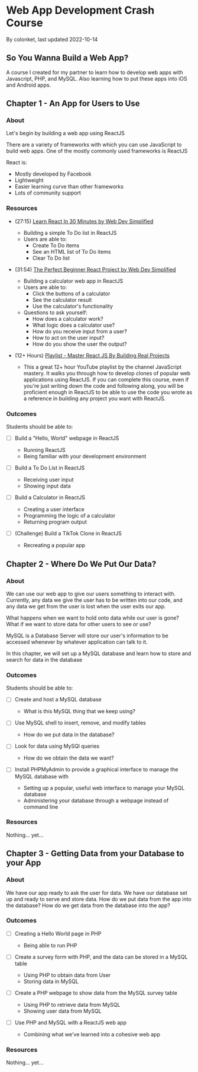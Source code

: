 # Web App Development Crash Course

By colonket, last updated 2022-10-14

## So You Wanna Build a Web App?

A course I created for my partner to learn how to develop
web apps with Javascript, PHP, and MySQL. Also learning how to put
these apps into iOS and Android apps.

## Chapter 1 - An App for Users to Use

### About

Let's begin by building a web app using ReactJS

There are a variety of frameworks with which you can use JavaScript to
build web apps. One of the mostly commonly used frameworks is ReactJS

React is:
* Mostly developed by Facebook
* Lightweight
* Easier learning curve than other frameworks
* Lots of community support 

### Resources

* (27:15) [Learn React In 30 Minutes by Web Dev Simplified](https://www.youtube.com/watch?v=hQAHSlTtcmY)
    * Building a simple To Do list in ReactJS
    * Users are able to:
      * Create To Do items
      * See an HTML list of To Do items
      * Clear To Do list

* (31:54) [The Perfect Beginner React Project by Web Dev Simplified](https://www.youtube.com/watch?v=DgRrrOt0Vr8)
    * Building a calculator web app in ReactJS
    * Users are able to:
      * Click the buttons of a calculator
      * See the calculator result
      * Use the calculator's functionality
    * Questions to ask yourself:
      * How does a calculator work?
      * What logic does a calculator use?
      * How do you receive input from a user?
      * How to act on the user input?
      * How do you show the user the output?

* (12+ Hours) [Playlist - Master React JS By Building Real Projects](https://youtube.com/playlist?list=PL6QREj8te1P6wX9m5KnicnDVEucbOPsqR)
    * This a great 12+ hour YouTube playlist by the channel JavaScript mastery.
    It walks you through how to develop clones of popular web applications using ReactJS.
    If you can complete this course, even if you're just writing down the code and following
    along, you will be proficient enough in ReactJS to be able to use the code you wrote as
    a reference in building any project you want with ReactJS.

### Outcomes

Students should be able to:

- [ ] Build a "Hello, World" webpage in ReactJS
    - Running ReactJS
    - Being familiar with your development environment

- [ ] Build a To Do List in ReactJS
    - Receiving user input
    - Showing input data

- [ ] Build a Calculator in ReactJS
    - Creating a user interface
    - Programming the logic of a calculator
    - Returning program output

- [ ] (Challenge) Build a TikTok Clone in ReactJS
    - Recreating a popular app



## Chapter 2 - Where Do We Put Our Data?

### About 

We can use our web app to give our users something to interact with.
Currently, any data we give the user has to be written into our code,
and any data we get from the user is lost when the user exits our app.

What happens when we want to hold onto data while our user is gone?
What if we want to store data for other users to see or use?

MySQL is a Database Server will store our user's information to be
accessed whenever by whatever application can talk to it.

In this chapter, we will set up a MySQL database and learn how to store
and search for data in the database

### Outcomes

Students should be able to:
- [ ] Create and host a MySQL database
    - What is this MySQL thing that we keep using?

- [ ] Use MySQL shell to insert, remove, and modify tables
    - How do we put data in the database?

- [ ] Look for data using MySQl queries
    - How do we obtain the data we want?

- [ ] Install PHPMyAdmin to provide a graphical interface to
manage the MySQL database with
    - Setting up a popular, useful web interface to manage your MySQL database
    - Administering your database through a webpage instead of command line

### Resources

Nothing... yet...

## Chapter 3 - Getting Data from your Database to your App

### About

We have our app ready to ask the user for data.
We have our database set up and ready to serve and store data.
How do we put data from the app into the database?
How do we get data from the database into the app?

### Outcomes

- [ ] Creating a Hello World page in PHP
    - Being able to run PHP

- [ ] Create a survey form with PHP, and the data can be stored in a
MySQL table
    - Using PHP to obtain data from User
    - Storing data in MySQL 

- [ ] Create a PHP webpage to show data from the MySQL survey table
    - Using PHP to retrieve data from MySQL 
    - Showing user data from MySQL

- [ ] Use PHP and MySQL with a ReactJS web app
    - Combining what we've learned into a cohesive web app

### Resources

Nothing... yet...
